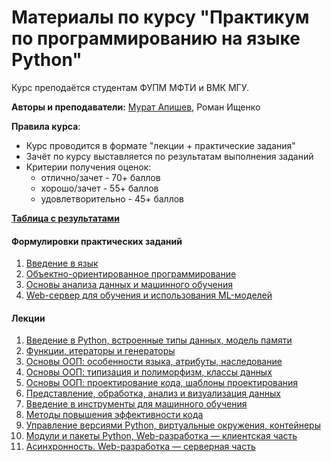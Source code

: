 <h1>Материалы по курсу "Практикум по программированию на языке Python"</h1>

Курс преподаётся студентам ФУПМ МФТИ и ВМК МГУ.

**Авторы и преподаватели:** [Мурат Апишев](http://www.machinelearning.ru/wiki/index.php?title=Участник:Mapishev), Роман Ищенко

**Правила курса**:

- Курс проводится в формате "лекции + практические задания"
- Зачёт по курсу выставляется по результатам выполнения заданий
- Критерии получения оценок:
  - отлично/зачет - 70+ баллов
  - хорошо/зачет - 55+ баллов
  - удовлетворительно - 45+ баллов

[**Таблица с результатами**](https://docs.google.com/spreadsheets/d/1WyFBXy_dd8_Or8GMdSY-4I-N65bi76XBLyvnGtRIzKs/edit?usp=sharing)

<h4>Формулировки практических заданий</h4>

1. [Введение в язык](https://github.com/MelLain/mipt-python/blob/spring-2023/tasks/01-intro.ipynb)
2. [Объектно-ориентированное программирование](https://github.com/MelLain/mipt-python/blob/spring-2023/tasks/02-oop.ipynb)
3. [Основы анализа данных и машинного обучения](https://github.com/MelLain/mipt-python/blob/spring-2023/tasks/03-data-ml.ipynb)
4. [Web-сервер для обучения и использования ML-моделей](https://github.com/MelLain/mipt-python/blob/spring-2023/tasks/04-web.ipynb)

<h4>Лекции</h4>

1. [Введение в Python, встроенные типы данных, модель памяти](https://github.com/MelLain/mipt-python/blob/spring-2023/lectures/01-intro.ipynb)
2. [Функции, итераторы и генераторы](https://github.com/MelLain/mipt-python/blob/spring-2023/lectures/02-functions.ipynb)
3. [Основы ООП: особенности языка, атрибуты, наследование](https://github.com/MelLain/mipt-python/blob/spring-2023/lectures/03-classes.ipynb)
4. [Основы ООП: типизация и полиморфизм, классы данных](https://github.com/MelLain/mipt-python/blob/spring-2023/lectures/04-typing.ipynb)
5. [Основы ООП: проектирование кода, шаблоны проектирования](https://github.com/MelLain/mipt-python/blob/spring-2023/lectures/05-design.ipynb)
6. [Представление, обработка, анализ и визуализация данных](https://github.com/MelLain/mipt-python/blob/spring-2023/lectures/06-data.ipynb)
7. [Введение в инструменты для машинного обучения](https://github.com/MelLain/mipt-python/blob/spring-2023/lectures/07-ml.ipynb)
8. [Методы повышения эффективности кода](https://github.com/MelLain/mipt-python/blob/spring-2023/lectures/08-efficiency.ipynb)
9. [Управление версиями Python, виртуальные окружения, контейнеры](https://github.com/MelLain/mipt-python/blob/spring-2023/lectures/09-environment.ipynb)
10. [Модули и пакеты Python, Web-разработка — клиентская часть](https://github.com/MelLain/mipt-python/blob/spring-2023/lectures/10-web-intro.ipynb)
11. [Асинхронность. Web-разработка — серверная часть](https://github.com/MelLain/mipt-python/blob/spring-2023/lectures/11-web-servers.ipynb)
